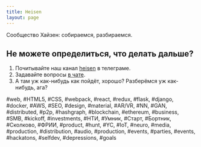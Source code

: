 ```yaml
---
title: Heisen
layout: page
---
```


<!-- <h1 style="color: black;">{{page.title}}</h1> -->
<link href="https://fonts.googleapis.com/css?family=Pacifico" rel="stylesheet">
Сообщество Хайзен: собираемся, разбираемся.

<!--
## В чем идея?
1. Берем в рабство студента (любого возраста и опыта) на один месяц;
2. Предлагаем выполнить пару проектов по силам и написать резюме;
3. Через месяц возвращаем в мир с опытом кодинга и стартупинга.
-->

<!--## Что вы получите?
1. Приятное резюме (<a href="https://vlterno.github.io">vlterno.github.io</a>, например)
2. Опыт в выбранном направлении
3. Доступ к экспертам -->


## Не можете определиться, что делать дальше?
1. Почитывайте наш канал <a href="https://t.me/heisenhub">heisen</a> в телеграме.
2. Задавайте вопросы <a href="https://t.me/heisenflood">в чате</a>.
3. А там уж как-нибудь как пойдёт, хорошо? Разберёмся уж как-нибудь, ага?

<span id="hashlist">#web, #HTML5, #CSS, #webpack, #react, #redux, #flask, #django, #docker, #AWS, #SEO, #design, #material, #AR/VR, #NN, #GAN, #distributed, #p2p, #hashgraph, #blockchain, #ethereum, #business, #SMB, #kickoff, #investments, #НТИ, #Умник, #Старт, #Бортник, #Сколково, #ФРИИ, #product, #hunt, #YC, #IoT, #neuro, #media, #production, #distribution, #audio, #production, #events, #parties, #events, #hackatons, #selfdev, #depressions, #goals</span>
